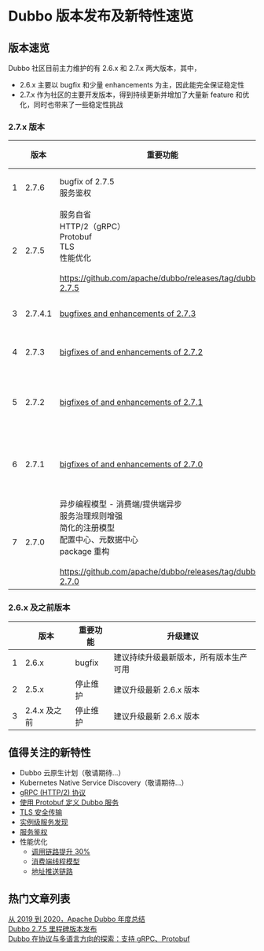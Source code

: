 # Dubbo 版本发布及新特性速览

## 版本速览
Dubbo 社区目前主力维护的有 2.6.x 和 2.7.x 两大版本，其中，
* 2.6.x 主要以 bugfix 和少量 enhancements 为主，因此能完全保证稳定性
* 2.7.x 作为社区的主要开发版本，得到持续更新并增加了大量新 feature 和优化，同时也带来了一些稳定性挑战

### 2.7.x 版本

|      | 版本    | 重要功能                                                     | 升级建议                      |
| ---- | ------- | ------------------------------------------------------------ | ------------------------------- |
| 1    | 2.7.6   | bugfix of 2.7.5<br /> 服务鉴权 | **推荐生产使用**            |
| 2    | 2.7.5   | 服务自省<br />HTTP/2（gRPC） <br />Protobuf <br />TLS<br />性能优化<br /><br />https://github.com/apache/dubbo/releases/tag/dubbo-2.7.5 | 不建议大规模生产使用            |
| 3    | 2.7.4.1 | [bugfixes and enhancements of 2.7.3](https://github.com/apache/dubbo/releases/tag/dubbo-2.7.4.1) | **推荐生产使用**                |
| 4    | 2.7.3   | [bigfixes of and enhancements of 2.7.2](https://github.com/apache/dubbo/releases/tag/dubbo-2.7.3) | **推荐生产使用**                |
| 5    | 2.7.2   | [bigfixes of and enhancements of 2.7.1](https://github.com/apache/dubbo/releases/tag/dubbo-2.7.2)      | 不建议大规模生产使用            |
| 6    | 2.7.1   | [bigfixes of and enhancements of 2.7.0](https://github.com/apache/dubbo/releases/tag/dubbo-2.7.1)      | 不建议大规模生产使用            |
| 7    | 2.7.0   | 异步编程模型 - 消费端/提供端异步<br />服务治理规则增强<br />简化的注册模型<br />配置中心、元数据中心<br />package 重构<br /><br />https://github.com/apache/dubbo/releases/tag/dubbo-2.7.0 | beta 版本，2.6.x 重构后首个版本 |


### 2.6.x 及之前版本

|      | 版本         | 重要功能                | 升级建议                               |
| ---- | ------------ | ----------------------- | -------------------------------------- |
| 1    | 2.6.x        | bugfix                  | 建议持续升级最新版本，所有版本生产可用 |
| 2    | 2.5.x        | 停止维护 |   建议升级最新 2.6.x 版本    |
| 3    | 2.4.x 及之前 | 停止维护      | 建议升级最新 2.6.x 版本    |


## 值得关注的新特性
* Dubbo 云原生计划（敬请期待...）
* Kubernetes Native Service Discovery（敬请期待...）
* [gRPC (HTTP/2) 协议](./references/protocol/gRPC/)
* [使用 Protobuf 定义 Dubbo 服务](./demos/protobuf-idl/)
* [TLS 安全传输](./demos/tls/)
* [实例级服务发现]()
* [服务鉴权](./demos/auth/)
* 性能优化
    * [调用链路提升 30%](/zh-cn/blog/2.7.5-release.html)
    * [消费端线程模型](./demos/consumer-threadpool/)
    * [地址推送链路]()
    
## 热门文章列表
[从 2019 到 2020，Apache Dubbo 年度总结](/zh-cn/blog/apache-dubbo-2019-2020.html)  
[Dubbo 2.7.5 里程碑版本发布](/zh-cn/blog/2.7.5-release.html)  
[Dubbo 在协议与多语言方向的探索：支持 gRPC、Protobuf](/zh-cn/blog/Dubbo-supporting-gRPC-HTTP2-and-protobuf.html)
